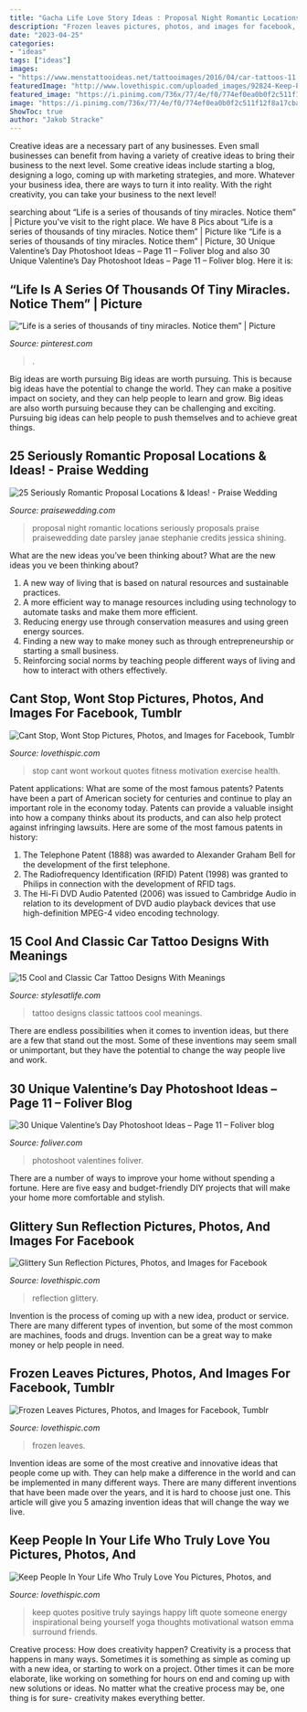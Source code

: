 ```yaml
---
title: "Gacha Life Love Story Ideas : Proposal Night Romantic Locations Seriously Proposals Praise Praisewedding Date Parsley Janae Stephanie Credits Jessica Shining"
description: "Frozen leaves pictures, photos, and images for facebook, tumblr"
date: "2023-04-25"
categories:
- "ideas"
tags: ["ideas"]
images:
- "https://www.menstattooideas.net/tattooimages/2016/04/car-tattoos-11.jpg"
featuredImage: "http://www.lovethispic.com/uploaded_images/92824-Keep-People-In-Your-Life-Who-Truly-Love-You.jpg"
featured_image: "https://i.pinimg.com/736x/77/4e/f0/774ef0ea0b0f2c511f12f8a17cba13b4.jpg"
image: "https://i.pinimg.com/736x/77/4e/f0/774ef0ea0b0f2c511f12f8a17cba13b4.jpg"
ShowToc: true
author: "Jakob Stracke"
---
```



Creative ideas are a necessary part of any businesses. Even small businesses can benefit from having a variety of creative ideas to bring their business to the next level. Some creative ideas include starting a blog, designing a logo, coming up with marketing strategies, and more. Whatever your business idea, there are ways to turn it into reality. With the right creativity, you can take your business to the next level!

	

		
searching about “Life is a series of thousands of tiny miracles. Notice them” | Picture you've visit to the right place. We have 8 Pics about “Life is a series of thousands of tiny miracles. Notice them” | Picture like “Life is a series of thousands of tiny miracles. Notice them” | Picture, 30 Unique Valentine’s Day Photoshoot Ideas – Page 11 – Foliver blog and also 30 Unique Valentine’s Day Photoshoot Ideas – Page 11 – Foliver blog. Here it is:
		
    
## “Life Is A Series Of Thousands Of Tiny Miracles. Notice Them” | Picture

<img loading=lazy src="https://i.pinimg.com/736x/77/4e/f0/774ef0ea0b0f2c511f12f8a17cba13b4.jpg" onerror="this.onerror=null;this.src='https://tse1.mm.bing.net/th?id=OIP.z3WQYJbc4ExjA6FeM6V7PwHaNL&amp;pid=15.1';" alt="“Life is a series of thousands of tiny miracles. Notice them” | Picture">

_Source: pinterest.com_

>. 

	

Big ideas are worth pursuing
Big ideas are worth pursuing. This is because big ideas have the potential to change the world. They can make a positive impact on society, and they can help people to learn and grow. Big ideas are also worth pursuing because they can be challenging and exciting. Pursuing big ideas can help people to push themselves and to achieve great things.

    
## 25 Seriously Romantic Proposal Locations &amp; Ideas! - Praise Wedding

<img loading=lazy src="http://www.praisewedding.com/wp-content/uploads/2014/12/proposal2-night.jpg" onerror="this.onerror=null;this.src='https://tse2.mm.bing.net/th?id=OIP.KFiKXkEYZByPdDxIgiP2YwHaPV&amp;pid=15.1';" alt="25 Seriously Romantic Proposal Locations &amp; Ideas! - Praise Wedding">

_Source: praisewedding.com_

>proposal night romantic locations seriously proposals praise praisewedding date parsley janae stephanie credits jessica shining. 

	

What are the new ideas you’ve been thinking about?
What are the new ideas you ve been thinking about? 

1. A new way of living that is based on natural resources and sustainable practices. 
2. A more efficient way to manage resources including using technology to automate tasks and make them more efficient. 
3. Reducing energy use through conservation measures and using green energy sources. 
4. Finding a new way to make money such as through entrepreneurship or starting a small business. 
5. Reinforcing social norms by teaching people different ways of living and how to interact with others effectively.

    
## Cant Stop, Wont Stop Pictures, Photos, And Images For Facebook, Tumblr

<img loading=lazy src="https://www.lovethispic.com/uploaded_images/29990-Cant-Stop-Wont-Stop.jpg" onerror="this.onerror=null;this.src='https://tse2.mm.bing.net/th?id=OIP.Op_kXPQMpRfDLW9RugEAwAHaLL&amp;pid=15.1';" alt="Cant Stop, Wont Stop Pictures, Photos, and Images for Facebook, Tumblr">

_Source: lovethispic.com_

>stop cant wont workout quotes fitness motivation exercise health. 

	

Patent applications: What are some of the most famous patents?
Patents have been a part of American society for centuries and continue to play an important role in the economy today. Patents can provide a valuable insight into how a company thinks about its products, and can also help protect against infringing lawsuits. Here are some of the most famous patents in history: 
1. The Telephone Patent (1888) was awarded to Alexander Graham Bell for the development of the first telephone. 
2. The Radiofrequency Identification (RFID) Patent (1998) was granted to Philips in connection with the development of RFID tags. 
3. The Hi-Fi DVD Audio Patented (2006) was issued to Cambridge Audio in relation to its development of DVD audio playback devices that use high-definition MPEG-4 video encoding technology. 

    
## 15 Cool And Classic Car Tattoo Designs With Meanings

<img loading=lazy src="https://www.menstattooideas.net/tattooimages/2016/04/car-tattoos-11.jpg" onerror="this.onerror=null;this.src='https://tse3.mm.bing.net/th?id=OIP.g4sD7Z9i9uOxo5v65rQuyAHaKy&amp;pid=15.1';" alt="15 Cool and Classic Car Tattoo Designs With Meanings">

_Source: stylesatlife.com_

>tattoo designs classic tattoos cool meanings. 

	

There are endless possibilities when it comes to invention ideas, but there are a few that stand out the most. Some of these inventions may seem small or unimportant, but they have the potential to change the way people live and work.

    
## 30 Unique Valentine’s Day Photoshoot Ideas – Page 11 – Foliver Blog

<img loading=lazy src="https://www.foliver.com/wp-content/uploads/2020/01/11-Valentines-Day-Photoshoot.jpg" onerror="this.onerror=null;this.src='https://tse3.mm.bing.net/th?id=OIP.8luDE2i9UcAdyzX0XqdwOQHaLH&amp;pid=15.1';" alt="30 Unique Valentine’s Day Photoshoot Ideas – Page 11 – Foliver blog">

_Source: foliver.com_

>photoshoot valentines foliver. 

	

There are a number of ways to improve your home without spending a fortune. Here are five easy and budget-friendly DIY projects that will make your home more comfortable and stylish.

    
## Glittery Sun Reflection Pictures, Photos, And Images For Facebook

<img loading=lazy src="http://www.lovethispic.com/uploaded_images/54809-Glittery-Sun-Reflection.jpg" onerror="this.onerror=null;this.src='https://tse2.mm.bing.net/th?id=OIP.zTSivzpfTTydAFmyx-S_BgHaLH&amp;pid=15.1';" alt="Glittery Sun Reflection Pictures, Photos, and Images for Facebook">

_Source: lovethispic.com_

>reflection glittery. 

	

Invention is the process of coming up with a new idea, product or service. There are many different types of invention, but some of the most common are machines, foods and drugs. Invention can be a great way to make money or help people in need.

    
## Frozen Leaves Pictures, Photos, And Images For Facebook, Tumblr

<img loading=lazy src="https://www.lovethispic.com/uploaded_images/146373-Frozen-Leaves.jpg?1" onerror="this.onerror=null;this.src='https://tse4.mm.bing.net/th?id=OIP.J8QdPzzqiXV6Iq8eRdUn9wAAAA&amp;pid=15.1';" alt="Frozen Leaves Pictures, Photos, and Images for Facebook, Tumblr">

_Source: lovethispic.com_

>frozen leaves. 

	

Invention ideas are some of the most creative and innovative ideas that people come up with. They can help make a difference in the world and can be implemented in many different ways. There are many different inventions that have been made over the years, and it is hard to choose just one. This article will give you 5 amazing invention ideas that will change the way we live.

    
## Keep People In Your Life Who Truly Love You Pictures, Photos, And

<img loading=lazy src="http://www.lovethispic.com/uploaded_images/92824-Keep-People-In-Your-Life-Who-Truly-Love-You.jpg" onerror="this.onerror=null;this.src='https://tse3.mm.bing.net/th?id=OIP.wKEa3w1kc2KYTxgcJT0rVAAAAA&amp;pid=15.1';" alt="Keep People In Your Life Who Truly Love You Pictures, Photos, and">

_Source: lovethispic.com_

>keep quotes positive truly sayings happy lift quote someone energy inspirational being yourself yoga thoughts motivational watson emma surround friends. 

	

Creative process: How does creativity happen?
Creativity is a process that happens in many ways. Sometimes it is something as simple as coming up with a new idea, or starting to work on a project. Other times it can be more elaborate, like working on something for hours on end and coming up with new solutions or ideas. No matter what the creative process may be, one thing is for sure- creativity makes everything better.

